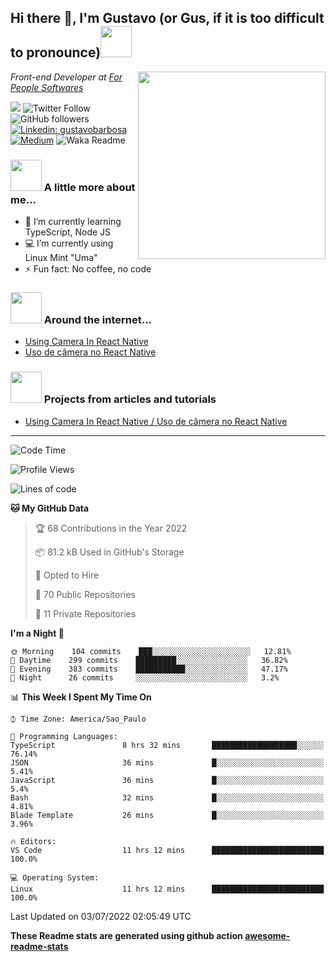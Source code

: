 <h2>Hi there 👋, I'm Gustavo (or Gus, if it is too difficult to pronounce)<img src="https://media.giphy.com/media/RMAnPMLrnOVhWuvusR/giphy.gif" width="50"></h2>
<img src="https://media.giphy.com/media/bi6RQ5x3tqoSI/giphy.gif" align="right" width="300">
<p><em>Front-end Developer at <a href="https://forpeople.io/">For People Softwares</a>
</em></p>

![](https://visitor-badge.glitch.me/badge?page_id=gusbdev.gusbdev)
![Twitter Follow](https://img.shields.io/twitter/follow/GustavoBFig?label=Follow)
![GitHub followers](https://img.shields.io/github/followers/gusbdev?label=Follow&style=social)
[![Linkedin: gustavobarbosa](https://img.shields.io/badge/-Gustavo%20Barbosa-blue?style=flat-square&logo=Linkedin&logoColor=white&link=https://www.linkedin.com/in/gustavo-barbosa-4a457178/?locale=en_US)](https://www.linkedin.com/in/gustavo-barbosa-figueiredo/?locale=en_US)
[![Medium](https://img.shields.io/badge/-Gustavo%20Barbosa-black?style=flat-square&logo=Medium&logoColor=white&link=https://gusbdev.medium.com/)](https://gusbdev.medium.com/)
![Waka Readme](https://github.com/anmol098/anmol098/workflows/Waka%20Readme/badge.svg)

### <img src="https://media.giphy.com/media/JmPabUqU22FAbQYkzN/giphy.gif?cid=ecf05e47q7yo25g6s5nej8umf3mb3j381wfsxdgh38ozfxmn&rid=giphy.gif&ct=s" width="50"> A little more about me...  

- 🌱 I’m currently learning TypeScript, Node JS
- :computer: I’m currently using Linux Mint "Uma"
- ⚡ Fun fact: No coffee, no code

### <img src="https://media.giphy.com/media/J5G9LaVDOHjPXWiPpM/giphy.gif?cid=ecf05e4754h7jyq8sg2agqh6e4osqtfrgpe9vqbv359lhy35&rid=giphy.gif&ct=s" width="50"> Around the internet...
- [Using Camera In React Native](https://gusbdev.medium.com/using-camera-in-react-native-370a2569ccd4)
- [Uso de câmera no React Native](https://gusbdev.medium.com/uso-de-c%C3%A2mera-no-react-native-3917ef1de182)

### <img src="https://media.giphy.com/media/LRUSX9oaSmuKW3n4Ax/giphy.gif" width="50"> Projects from articles and tutorials
- [Using Camera In React Native / Uso de câmera no React Native](https://github.com/gusbdev/AwesomeCamera)

---
<!--START_SECTION:waka-->
![Code Time](http://img.shields.io/badge/Code%20Time-0%20secs-blue)

![Profile Views](http://img.shields.io/badge/Profile%20Views-0-blue)

![Lines of code](https://img.shields.io/badge/From%20Hello%20World%20I%27ve%20Written-547%20Thousand%20lines%20of%20code-blue)

**🐱 My GitHub Data** 

> 🏆 68 Contributions in the Year 2022
 > 
> 📦 81.2 kB Used in GitHub's Storage 
 > 
> 💼 Opted to Hire
 > 
> 📜 70 Public Repositories 
 > 
> 🔑 11 Private Repositories  
 > 
**I'm a Night 🦉** 

```text
🌞 Morning    104 commits    ███░░░░░░░░░░░░░░░░░░░░░░   12.81% 
🌆 Daytime    299 commits    █████████░░░░░░░░░░░░░░░░   36.82% 
🌃 Evening    383 commits    ███████████░░░░░░░░░░░░░░   47.17% 
🌙 Night      26 commits     ░░░░░░░░░░░░░░░░░░░░░░░░░   3.2%

```


📊 **This Week I Spent My Time On** 

```text
⌚︎ Time Zone: America/Sao_Paulo

💬 Programming Languages: 
TypeScript               8 hrs 32 mins       ███████████████████░░░░░░   76.14% 
JSON                     36 mins             █░░░░░░░░░░░░░░░░░░░░░░░░   5.41% 
JavaScript               36 mins             █░░░░░░░░░░░░░░░░░░░░░░░░   5.4% 
Bash                     32 mins             █░░░░░░░░░░░░░░░░░░░░░░░░   4.81% 
Blade Template           26 mins             █░░░░░░░░░░░░░░░░░░░░░░░░   3.96%

🔥 Editors: 
VS Code                  11 hrs 12 mins      █████████████████████████   100.0%

💻 Operating System: 
Linux                    11 hrs 12 mins      █████████████████████████   100.0%

```


 Last Updated on 03/07/2022 02:05:49 UTC
<!--END_SECTION:waka-->

**These Readme stats are generated using github action [awesome-readme-stats](https://github.com/anmol098/waka-readme-stats)**
